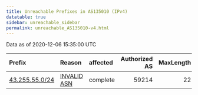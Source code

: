 ```yaml
---
title: Unreachable Prefixes in AS135010 (IPv4)
datatable: true
sidebar: unreachable_sidebar
permalink: unreachable_AS135010-v4.html
---
```


Data as of 2020-12-06 15:35:00 UTC


<div class="datatable-begin"></div>

| Prefix                                                 | Reason                                                                                                 | affected   |   Authorized AS |   MaxLength | Anchor                                       |   unreachable /24s |
|:-------------------------------------------------------|:-------------------------------------------------------------------------------------------------------|:-----------|----------------:|------------:|:---------------------------------------------|-------------------:|
| [43.255.55.0/24](https://stat.ripe.net/43.255.55.0/24) | [INVALID ASN](https://rpki-validator.ripe.net/announcement-preview?asn=AS135010&prefix=43.255.55.0/24) | complete   |           59214 |          22 | [APNIC](unreachable_APNIC_RPKI_Root-v4.html) |                  1 |

<div class="datatable-end"></div>